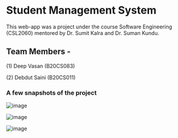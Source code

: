 # Student Management System

This web-app was a project under the course Software Engineering (CSL2060) mentored by Dr. Sumit Kalra and Dr. Suman Kundu.

## Team Members -
(1) Deep Vasan (B20CS083)

(2) Debdut Saini (B20CS011)

### A few snapshots of the project

![image](https://user-images.githubusercontent.com/76444909/163450828-cae6c291-1542-433a-a444-00b4fe6f820c.png)



![image](https://user-images.githubusercontent.com/76444909/163450925-7da8022e-6639-410b-a39a-9c929e4b5731.png)

![image](https://user-images.githubusercontent.com/76444909/163450992-7a1cb74d-b50c-4e89-949d-b5655cbe46a4.png)






